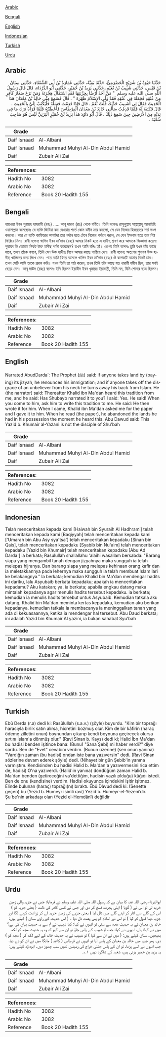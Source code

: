 [Arabic](#arabic)

[Bengali](#bengali)

[English](#english)

[Indonesian](#indonesian)

[Turkish](#turkish)

[Urdu](#urdu)

## Arabic


<div dir="rtl" lang="ar" style={{fontSize:'larger',backgroundColor:'#f8f9fa',padding:20}}>
حَدَّثَنَا حَيْوَةُ بْنُ شُرَيْحٍ الْحَضْرَمِيُّ، حَدَّثَنَا بَقِيَّةُ، حَدَّثَنِي عُمَارَةُ بْنُ أَبِي الشَّعْثَاءِ، حَدَّثَنِي سِنَانُ بْنُ قَيْسٍ، حَدَّثَنِي شَبِيبُ بْنُ نُعَيْمٍ، حَدَّثَنِي يَزِيدُ بْنُ خُمَيْرٍ، حَدَّثَنِي أَبُو الدَّرْدَاءِ، قَالَ قَالَ رَسُولُ اللَّهِ صلى الله عليه وسلم ‏ "‏ مَنْ أَخَذَ أَرْضًا بِجِزْيَتِهَا فَقَدِ اسْتَقَالَ هِجْرَتَهُ وَمَنْ نَزَعَ صَغَارَ كَافِرٍ مِنْ عُنُقِهِ فَجَعَلَهُ فِي عُنُقِهِ فَقَدْ وَلَّى الإِسْلاَمَ ظَهْرَهُ ‏"‏ ‏.‏ قَالَ فَسَمِعَ مِنِّي خَالِدُ بْنُ مَعْدَانَ هَذَا الْحَدِيثَ فَقَالَ لِي أَشَبِيبٌ حَدَّثَكَ قُلْتُ نَعَمْ ‏.‏ قَالَ فَإِذَا قَدِمْتَ فَسَلْهُ فَلْيَكْتُبْ إِلَىَّ بِالْحَدِيثِ ‏.‏ قَالَ فَكَتَبَهُ لَهُ فَلَمَّا قَدِمْتُ سَأَلَنِي خَالِدُ بْنُ مَعْدَانَ الْقِرْطَاسَ فَأَعْطَيْتُهُ فَلَمَّا قَرَأَهُ تَرَكَ مَا فِي يَدَيْهِ مِنَ الأَرَضِينَ حِينَ سَمِعَ ذَلِكَ ‏.‏ قَالَ أَبُو دَاوُدَ هَذَا يَزِيدُ بْنُ خُمَيْرٍ الْيَزَنِيُّ لَيْسَ هُوَ صَاحِبَ شُعْبَةَ ‏.‏
</div>
<div style={{backgroundColor:'#f8f9fa',padding:20, marginBottom: 10}}><table> <thead> <tr> <th>Grade</th> <th></th> </tr> </thead> <tbody> <tr><td>Daif Isnaad</td><td>Al-Albani</td></tr><tr><td>Daif Isnaad</td><td>Muhammad Muhyi Al-Din Abdul Hamid</td></tr><tr><td>Daif</td><td>Zubair Ali Zai</td></tr></tbody></table><table> <thead> <tr> <th>References:</th> <th></th> </tr> </thead> <tbody><tr><td>Hadith No</td><td>3082</td></tr><tr><td>Arabic No</td><td>3082</td></tr><tr><td>Reference</td><td>Book 20 Hadith 155</td></tr></tbody></table></div>

## Bengali


<div dir="ltr" lang="bn" style={{fontSize:'larger',backgroundColor:'#f8f9fa',padding:20}}>
হায়ওয়া ইবন শুরায়হ হাযরামী (রহঃ) ..... আবূ দারদা (রাঃ) থেকে বর্ণিত। তিনি বলেনঃ রাসূলুল্লাহ সাল্লাল্লাহু আলাইহি ওয়াসাল্লাম বলেছেনঃ যে ব্যক্তি জিযিয়া কর দেওয়ার শর্তে কোন যমীন ক্রয় করলো, সে যেন নিজের হিজরতের শর্ত ভংগ করলো। আর যে ব্যক্তি কাফিরের অমর্যাদা তার গর্দান হতে টেনে নিজের গর্দানে পরাল, সে যেন ইসলাম হতে তার পিঠ ফিরিয়ে নিল। রাবী বলেনঃ খালিদ ইবন মা'দান (রহঃ) আমার নিকট হতে এ হাদীছ শ্রবণ করে আমাকে জিজ্ঞাসা করেনঃ শুবায়ব কি তোমার নিকট উক্ত হাদীছ বর্ণনা করেছেন? তখন আমি বলিঃ হ্যাঁ। এরপর তিনি বলেনঃ তুমি যখন তাঁর কাছে যাবে, তখন তাঁকে বলবে, তিনি যেন উক্ত হাদীছ লিখে আমার কাছে পাঠিয়ে দেন। রাবী বলেনঃ অতঃপর শুবায়ব উক্ত হাদীছ খালিদের জন্য লিখে দেন। পরে আমি ফিরে আসলে খালিদ ইবন মা'দান (রহঃ) ঐ কাগজটি আমার নিকট চান। তখন সেটি আমি তাকে প্রদান করি। যখন তিনি তা পাঠ করেন, তখন তিনি তাঁর কাছে যত খারাযী যমীন ছিল, তার সবই ছেড়ে দেন। আবূ দাঊদ (রহঃ) বলেনঃ ইনি ছিলেন ইয়াযীদ ইবন খুমায়র ইয়াযান্নী, তিনি নন, যিনি শোবার ছাত্র ছিলেন।
</div>
<div style={{backgroundColor:'#f8f9fa',padding:20, marginBottom: 10}}><table> <thead> <tr> <th>Grade</th> <th></th> </tr> </thead> <tbody> <tr><td>Daif Isnaad</td><td>Al-Albani</td></tr><tr><td>Daif Isnaad</td><td>Muhammad Muhyi Al-Din Abdul Hamid</td></tr><tr><td>Daif</td><td>Zubair Ali Zai</td></tr></tbody></table><table> <thead> <tr> <th>References:</th> <th></th> </tr> </thead> <tbody><tr><td>Hadith No</td><td>3082</td></tr><tr><td>Arabic No</td><td>3082</td></tr><tr><td>Reference</td><td>Book 20 Hadith 155</td></tr></tbody></table></div>

## English


<div dir="ltr" lang="en" style={{fontSize:'larger',backgroundColor:'#f8f9fa',padding:20}}>
Narrated AbudDarda': The Prophet (ﷺ) said: If anyone takes land by (paying) its jizyah, he renounces his immigration; and if anyone takes off the disgrace of an unbeliever from his neck he turns away his back from Islam. He (the narrator) said: Thereafter Khalid ibn Ma'dan heard this tradition from me, and he said: Has Shubayb narrated it to you? I said: Yes. He said! When you come to him, ask him to write this tradition to me. He said: He then wrote it for him. When I came, Khalid ibn Ma'dan asked me for the paper and I gave it to him. When he read (the paper), he abandoned the lands he had in his possession the moment he heard this. Abu Dawud said: This Yazid b. Khumair al-Yazani is not the disciple of Shu'bah
</div>
<div style={{backgroundColor:'#f8f9fa',padding:20, marginBottom: 10}}><table> <thead> <tr> <th>Grade</th> <th></th> </tr> </thead> <tbody> <tr><td>Daif Isnaad</td><td>Al-Albani</td></tr><tr><td>Daif Isnaad</td><td>Muhammad Muhyi Al-Din Abdul Hamid</td></tr><tr><td>Daif</td><td>Zubair Ali Zai</td></tr></tbody></table><table> <thead> <tr> <th>References:</th> <th></th> </tr> </thead> <tbody><tr><td>Hadith No</td><td>3082</td></tr><tr><td>Arabic No</td><td>3082</td></tr><tr><td>Reference</td><td>Book 20 Hadith 155</td></tr></tbody></table></div>

## Indonesian


<div dir="ltr" lang="id" style={{fontSize:'larger',backgroundColor:'#f8f9fa',padding:20}}>
Telah menceritakan kepada kami [Haiwah bin Syuraih Al Hadhrami] telah menceritakan kepada kami [Baqiyyah] telah menceritakan kepada kami ['Umarah bin Abu Asy sya'tsa'] telah menceritakan kepadaku [Sinan bin Qais], telah menceritakan kepadaku [Syabib bin Nu'aim] telah menceritakan kepadaku [Yazid bin Khumair] telah menceritakan kepadaku [Abu Ad Darda'] ia berkata; Rasulullah shallallahu 'alaihi wasallam bersabda: "Barang siapa yang mengambil tanah dengan jizyahnya maka sungguh ia telah melepas hijranya. Dan barang siapa yang melepas kehinaan orang kafir dan ia meletakkannya pada lehernya maka sungguh ia telah membuat Islam lari ke belakangnya." Ia berkata; kemudian Khalid bin Ma'dan mendengar hadits ini dariku, lalu Asyubaib berkata kepadaku; apakah ia menceritakan kepadamu? Aku katakan; ya. ia berkata; apabila engkau datang maka mintalah kepadanya agar menulis hadits tersebut kepadaku. ia berkata; kemudian ia menulis hadits tersebut untuk Asyubaib. Kemudian tatkala aku datang, Khalid bin Ma'dan meminta kertas kepadaku, kemudian aku berikan kepadanya. kemudian tatkala ia membacanya ia meninggalkan tanah yang ada di kekuasaannya, ketika ia mendengar hal tersebut. Abu Daud berkata; ini adalah Yazid bin Khumair Al yazini, ia bukan sahabat Syu'bah
</div>
<div style={{backgroundColor:'#f8f9fa',padding:20, marginBottom: 10}}><table> <thead> <tr> <th>Grade</th> <th></th> </tr> </thead> <tbody> <tr><td>Daif Isnaad</td><td>Al-Albani</td></tr><tr><td>Daif Isnaad</td><td>Muhammad Muhyi Al-Din Abdul Hamid</td></tr><tr><td>Daif</td><td>Zubair Ali Zai</td></tr></tbody></table><table> <thead> <tr> <th>References:</th> <th></th> </tr> </thead> <tbody><tr><td>Hadith No</td><td>3082</td></tr><tr><td>Arabic No</td><td>3082</td></tr><tr><td>Reference</td><td>Book 20 Hadith 155</td></tr></tbody></table></div>

## Turkish


<div dir="ltr" lang="tr" style={{fontSize:'larger',backgroundColor:'#f8f9fa',padding:20}}>
Ebû Derda (r.a) dedi ki: Rasûlullah (s.a.v.) (şöyle) buyurdu. "Kim bir toprağı haracıyla birlik satın alırsa, hicretini bozmuş olur. Kim de bir kâfirin (haraç ödeme zilletini onun) boynundan çıkarıp kendi boynuna geçirecek olursa sırtını İslam'a dönmüş olur." (Ravi Sinan b. Kays) dedi ki; Halid İbn Ma'dan bu hadisi benden işitince bana: (Bunu) "Sana Şebi) mi haber verdi?" diye sordu. Ben de "Evet" cevabını verdim. (Bunun üzerine) (sen onun yanına) "Vardığın zaman (bu hadisi) ondan iste bana yazıversin" dedi. (Ravi Sinan sözlerine devam ederek şöyle) dedi. (Nihayet bir gün Şebib'in yanına varmıştım. Kendisinden bu hadisi Halid b. Ma'dan'a yazıvermesini rica ettim de, hadisi) O'na yazıverdi. (Halid'in yanına) döndüğüm zaman Halid b. Ma'dan benden (getireceğini va'dettiğim, hadisin yazılı plduğu) kâğıdı istedi. Ben de onu (kendisine) verdim. Hadisi okuyunca içindekini işitir işitmez. Elinde bulunan (haraç) toprağı(nı) bıraktı. Ebû Dâvud dedi ki: (Senette geçen) bu (Yezid b. Humeyr isimli ravi) Yezid b. Humeyr-el-Yezeni’dir. Şu'be'nin arkadaşı olan (Yezid el-Hemdânî) değildir
</div>
<div style={{backgroundColor:'#f8f9fa',padding:20, marginBottom: 10}}><table> <thead> <tr> <th>Grade</th> <th></th> </tr> </thead> <tbody> <tr><td>Daif Isnaad</td><td>Al-Albani</td></tr><tr><td>Daif Isnaad</td><td>Muhammad Muhyi Al-Din Abdul Hamid</td></tr><tr><td>Daif</td><td>Zubair Ali Zai</td></tr></tbody></table><table> <thead> <tr> <th>References:</th> <th></th> </tr> </thead> <tbody><tr><td>Hadith No</td><td>3082</td></tr><tr><td>Arabic No</td><td>3082</td></tr><tr><td>Reference</td><td>Book 20 Hadith 155</td></tr></tbody></table></div>

## Urdu


<div dir="rtl" lang="ur" style={{fontSize:'larger',backgroundColor:'#f8f9fa',padding:20}}>
ابوالدرداء رضی اللہ عنہ کا بیان ہے کہ رسول اللہ صلی اللہ علیہ وسلم نے فرمایا: جس نے جزیہ والی زمین خرید لی تو اس نے ( گویا ) اپنی ہجرت فسخ کر دی اور جس نے کسی کافر کی ذلت ( یعنی جزیہ کو ) اس کے گلے سے اتار کر اپنے گلے میں ڈال لیا ( یعنی جزیے کی زمین خرید لے کر زراعت کرنے لگا اور جزیہ دینا قبول کر لیا ) تو اس نے اسلام کو پس پشت ڈل دیا ۔ ( اس حدیث کے راوی سنان ) کہتے ہیں: خالد بن معدان نے یہ حدیث مجھ سے سنی تو انہوں نے کہا: کیا شبیب نے تم سے یہ حدیث بیان کی ہے؟ میں نے کہا: ہاں، انہوں نے کہا: جب تم شبیب کے پاس جاؤ تو ان سے کہو کہ وہ یہ حدیث مجھ کو لکھ بھیجیں۔ سنان کہتے ہیں: ( میں نے ان سے کہا ) تو شبیب نے یہ حدیث خالد کے لیے لکھ کر ( مجھ کو ) دی، پھر جب میں خالد بن معدان کے پاس آیا تو انہوں نے قرطاس ( کاغذ ) مانگا میں نے ان کو دے دیا، جب انہوں نے اسے پڑھا، تو ان کے پاس جتنی خراج کی زمینیں تھیں سب چھوڑ دیں۔ ابوداؤد کہتے ہیں: یہ یزید بن خمیر یزنی ہیں، شعبہ کے شاگرد نہیں ۱؎۔
</div>
<div style={{backgroundColor:'#f8f9fa',padding:20, marginBottom: 10}}><table> <thead> <tr> <th>Grade</th> <th></th> </tr> </thead> <tbody> <tr><td>Daif Isnaad</td><td>Al-Albani</td></tr><tr><td>Daif Isnaad</td><td>Muhammad Muhyi Al-Din Abdul Hamid</td></tr><tr><td>Daif</td><td>Zubair Ali Zai</td></tr></tbody></table><table> <thead> <tr> <th>References:</th> <th></th> </tr> </thead> <tbody><tr><td>Hadith No</td><td>3082</td></tr><tr><td>Arabic No</td><td>3082</td></tr><tr><td>Reference</td><td>Book 20 Hadith 155</td></tr></tbody></table></div>